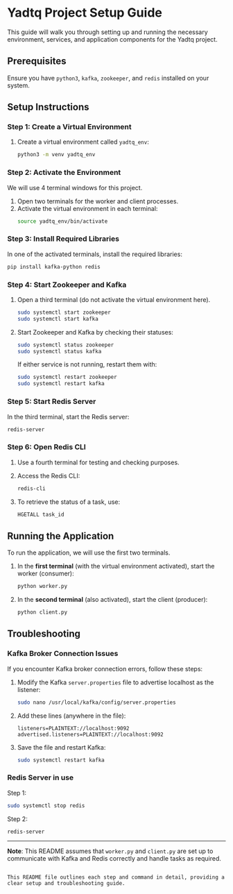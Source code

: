 


# Yadtq Project Setup Guide

This guide will walk you through setting up and running the necessary environment, services, and application components for the Yadtq project.

## Prerequisites
Ensure you have `python3`, `kafka`, `zookeeper`, and `redis` installed on your system.

## Setup Instructions

### Step 1: Create a Virtual Environment
1. Create a virtual environment called `yadtq_env`:
   ```bash
   python3 -m venv yadtq_env
   ```

### Step 2: Activate the Environment
We will use 4 terminal windows for this project.

1. Open two terminals for the worker and client processes.
2. Activate the virtual environment in each terminal:
   ```bash
   source yadtq_env/bin/activate
   ```

### Step 3: Install Required Libraries
In one of the activated terminals, install the required libraries:
```bash
pip install kafka-python redis
```

### Step 4: Start Zookeeper and Kafka
1. Open a third terminal (do not activate the virtual environment here).
   ```bash
   sudo systemctl start zookeeper
   sudo systemctl start kafka
   ```
3. Start Zookeeper and Kafka by checking their statuses:
   ```bash
   sudo systemctl status zookeeper
   sudo systemctl status kafka
   ```
   
   If either service is not running, restart them with:
   ```bash
   sudo systemctl restart zookeeper
   sudo systemctl restart kafka
   ```

### Step 5: Start Redis Server
In the third terminal, start the Redis server:
```bash
redis-server
```

### Step 6: Open Redis CLI
1. Use a fourth terminal for testing and checking purposes.
2. Access the Redis CLI:
   ```bash
   redis-cli
   ```

3. To retrieve the status of a task, use:
   ```bash
   HGETALL task_id
   ```

## Running the Application
To run the application, we will use the first two terminals.

1. In the **first terminal** (with the virtual environment activated), start the worker (consumer):
   ```bash
   python worker.py
   ```

2. In the **second terminal** (also activated), start the client (producer):
   ```bash
   python client.py
   ```

## Troubleshooting
### Kafka Broker Connection Issues
If you encounter Kafka broker connection errors, follow these steps:

1. Modify the Kafka `server.properties` file to advertise localhost as the listener:
   ```bash
   sudo nano /usr/local/kafka/config/server.properties
   ```

2. Add these lines (anywhere in the file):
   ```plaintext
   listeners=PLAINTEXT://localhost:9092
   advertised.listeners=PLAINTEXT://localhost:9092
   ```

3. Save the file and restart Kafka:
   ```bash
   sudo systemctl restart kafka
   ```
### Redis Server in use
Step 1:
   ```bash
   sudo systemctl stop redis
   ```
Step 2:
   ```bash
   redis-server
   ```
---

**Note**: This README assumes that `worker.py` and `client.py` are set up to communicate with Kafka and Redis correctly and handle tasks as required.
``` 

This README file outlines each step and command in detail, providing a clear setup and troubleshooting guide.
